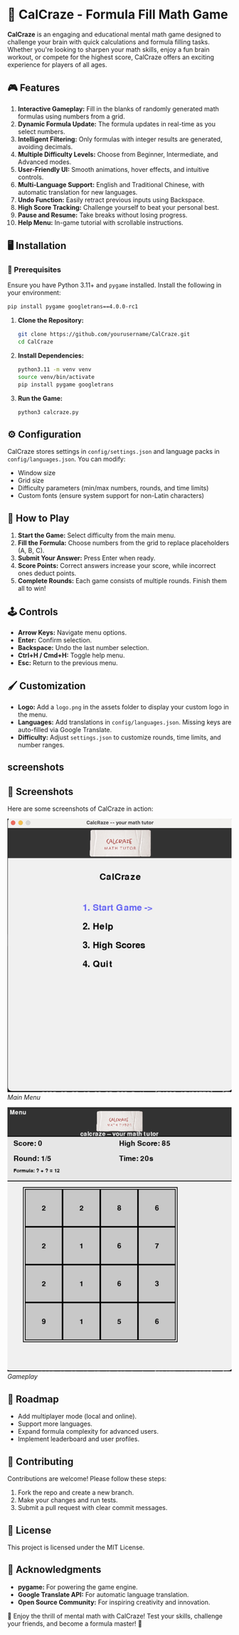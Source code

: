 
# 🧠 CalCraze - Formula Fill Math Game

**CalCraze** is an engaging and educational mental math game designed to challenge your brain with quick calculations and formula filling tasks. Whether you're looking to sharpen your math skills, enjoy a fun brain workout, or compete for the highest score, CalCraze offers an exciting experience for players of all ages.

## 🎮 Features

1. **Interactive Gameplay:** Fill in the blanks of randomly generated math formulas using numbers from a grid.
2. **Dynamic Formula Update:** The formula updates in real-time as you select numbers.
3. **Intelligent Filtering:** Only formulas with integer results are generated, avoiding decimals.
4. **Multiple Difficulty Levels:** Choose from Beginner, Intermediate, and Advanced modes.
5. **User-Friendly UI:** Smooth animations, hover effects, and intuitive controls.
6. **Multi-Language Support:** English and Traditional Chinese, with automatic translation for new languages.
7. **Undo Function:** Easily retract previous inputs using Backspace.
8. **High Score Tracking:** Challenge yourself to beat your personal best.
9. **Pause and Resume:** Take breaks without losing progress.
10. **Help Menu:** In-game tutorial with scrollable instructions.

## 🖥️ Installation

### 🐍 Prerequisites
Ensure you have Python 3.11+ and `pygame` installed.
Install the following in your environment:
```bash
pip install pygame googletrans==4.0.0-rc1
```

1. **Clone the Repository:**
   ```bash
   git clone https://github.com/yourusername/CalCraze.git
   cd CalCraze
   ```

2. **Install Dependencies:**
   ```bash
   python3.11 -m venv venv
   source venv/bin/activate
   pip install pygame googletrans
   ```

3. **Run the Game:**
   ```bash
   python3 calcraze.py
   ```

## ⚙️ Configuration
CalCraze stores settings in `config/settings.json` and language packs in `config/languages.json`. You can modify:

- Window size
- Grid size
- Difficulty parameters (min/max numbers, rounds, and time limits)
- Custom fonts (ensure system support for non-Latin characters)

## 🎲 How to Play
1. **Start the Game:** Select difficulty from the main menu.
2. **Fill the Formula:** Choose numbers from the grid to replace placeholders (A, B, C).
3. **Submit Your Answer:** Press Enter when ready.
4. **Score Points:** Correct answers increase your score, while incorrect ones deduct points.
5. **Complete Rounds:** Each game consists of multiple rounds. Finish them all to win!

## 🕹️ Controls
- **Arrow Keys:** Navigate menu options.
- **Enter:** Confirm selection.
- **Backspace:** Undo the last number selection.
- **Ctrl+H / Cmd+H:** Toggle help menu.
- **Esc:** Return to the previous menu.

## 🖌️ Customization
- **Logo:** Add a `logo.png` in the assets folder to display your custom logo in the menu.
- **Languages:** Add translations in `config/languages.json`. Missing keys are auto-filled via Google Translate.
- **Difficulty:** Adjust `settings.json` to customize rounds, time limits, and number ranges.

## screenshots
<!-- add screenshots from /screenshots/* -->
## 📸 Screenshots

Here are some screenshots of CalCraze in action:

![Main Menu](screenshots/main_menu.jpg)
*Main Menu*

![Gameplay](screenshots/game.jpg)
*Gameplay*

## 🚀 Roadmap
- Add multiplayer mode (local and online).
- Support more languages.
- Expand formula complexity for advanced users.
- Implement leaderboard and user profiles.

## 🤝 Contributing
Contributions are welcome! Please follow these steps:

1. Fork the repo and create a new branch.
2. Make your changes and run tests.
3. Submit a pull request with clear commit messages.

## 📝 License
This project is licensed under the MIT License.

## 🧩 Acknowledgments
- **pygame:** For powering the game engine.
- **Google Translate API:** For automatic language translation.
- **Open Source Community:** For inspiring creativity and innovation.

🌟 Enjoy the thrill of mental math with CalCraze! Test your skills, challenge your friends, and become a formula master! 🌟